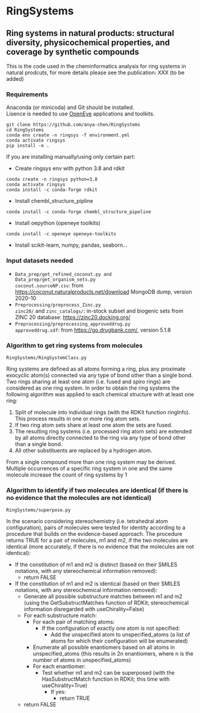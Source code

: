 # RingSystems
## Ring systems in natural products: structural diversity, physicochemical properties, and coverage by synthetic compounds
This is the code used in the cheminformatics analysis for ring systems in natural prodcuts, for more details please see the publication: XXX (to be added) 

### Requirements
Anaconda (or minicoda) and Git should be installed.   
Lisence is needed to use [OpenEye](https://www.eyesopen.com) applications and toolkits.  
```
git clone https://github.com/anya-chen/RingSystems  
cd RingSystems  
conda env create -n ringsys -f environment.yml  
conda activate ringsys  
pip install -e .  
```
If you are installing manually/using only certain part:  
- Create ringsys env with python 3.8 and rdkit  
```
conda create -n ringsys python=3.8
conda activate ringsys
conda install -c conda-forge rdkit
```  
- Install chembl_structure_pipline  
    
```conda install -c conda-forge chembl_structure_pipeline```  

- Install oepython (openeye toolkits)  

```conda install -c openeye openeye-toolkits```  

- Install scikit-learn, numpy, pandas, seaborn...


### Input datasets needed
- <code>Data_prep/get_refined_coconut.py and Data_prep/get_organism_sets.py</code>  
    <code>coconut.sourceNP.csv</code>: from https://coconut.naturalproducts.net/download MongoDB dump, version 2020-10
- <code>Preprocessing/preprocess_Zinc.py</code>  
    <code>zinc20/</code> and <code>zinc_catalogs/</code>: in-stock subset and biogenic sets from ZINC 20 database: https://zinc20.docking.org/
- <code>Preprocessing/preprocessing_approveddrug.py</code>  
    <code>approveddrug.sdf</code>: from https://go.drugbank.com/, version 5.1.8
    
    
### Algorithm to get ring systems from molecules
<code>RingSystems/RingSystemClass.py</code>

Ring systems are defined as all atoms forming a ring, plus any proximate exocyclic atom(s) connected via any type of bond other than a single bond. Two rings sharing at least one atom (i.e. fused and spiro rings) are considered as one ring system.
In order to obtain the ring systems the following algorithm was applied to each chemical structure with at least one ring:
1. Split of molecule into individual rings (with the RDKit function ringInfo). This process results in one or more ring atom sets.
2. If two ring atom sets share at least one atom the sets are fused.
3. The resulting ring systems (i.e. processed ring atom sets) are extended by all atoms directly connected to the ring via any type of bond other than a single bond.
4. All other substituents are replaced by a hydrogen atom.  

From a single compound more than one ring system may be derived. Multiple occurrences of a specific ring system in one and the same molecule increase the count of ring systems by 1 



### Algorithm to identify if two molecules are identical (if there is no evidence that the molecules are not identical)
<code>RingSystems/superpose.py</code>

In the scenario considering stereochemistry (i.e. tetrahedral atom configuration), pairs of molecules were tested for identity according to a procedure that builds on the evidence-based approach. The procedure returns TRUE for a pair of molecules, m1 and m2, if the two molecules are identical (more accurately, if there is no evidence that the molecules are not identical):
- If the constitution of m1 and m2 is distinct (based on their SMILES notations, with any stereochemical information removed):
    - return FALSE
- If the constitution of m1 and m2 is identical (based on their SMILES notations, with any stereochemical information removed):
    - Generate all possible substructure matches between m1 and m2 (using the GetSubstructMatches function of RDKit; stereochemical information disregarded with useChirality=False)
    - For each substructure match:
        - For each pair of matching atoms:
            - If the configuration of exactly one atom is not specified:
                - Add the unspecified atom to unspecified_atoms (a list of atoms for which their configuration will be enumerated)
        - Enumerate all possible enantiomers based on all atoms in unspecified_atoms (this results in 2n enantiomers, where n is the number of atoms in unspecified_atoms)
        - For each enantiomer:
            - Test whether m1 and m2 can be superposed (with the HasSubstructMatch function in RDKit; this time with useChirality=True) 
                - If yes: 
                    - return TRUE
    - return FALSE


